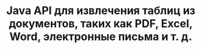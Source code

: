 ---
############################# Static ############################
layout: "auto-gen-gist"
draft: false
path: "ru/parser/java/extract/table/dotx/"
otherformats: DOC DOT DOCX DOCM DOTM TXT ODT OTT RTF PDF XHTML MHTML MD XML EPUB FB2 CHM XLS XLT XLSX XLSM XLSB XLTX XLTM ODS CSV OTS XLA XLAM PPT PPTX  PPS POT PPSX PPTM POTX PPSM ODP OTP PST OST EML EMLX MSG ONE 

############################# Head ############################
head_title: "Java API для извлечения таблиц из различных документов (Excel, Word, PDF)"
head_description: "GroupDocs.Parser Java API предоставляет полную функциональность для извлечения таблиц из документов и страниц PDF, DOCX, PPTX, EML, MSG, XLSX, CSV, ODT, RTF и EPUB."

############################# Header ############################
title: "Java API для извлечения таблиц из документов, таких как PDF, Excel, Word, электронные письма и т. д."
description: "GroupDocs.Parser Java API дает программистам возможность извлекать таблицы из таких документов, как PDF, DOCX, PPTX, EML, MSG, XLSX, CSV, ODT, RTF, EPUB и других."

######################### Download Button #######################
button:
    enable: true

############################# About ############################
about:
    enable: true
    title: "Как извлечь таблицы из популярных форматов файлов документов через Java API?"
    content: |
     Таблица представляет собой сетку ячеек, организованных в строки и столбцы, которые можно использовать для эффективного представления данных или информации читателю в визуально привлекательной форме. Таблицы играют очень важную роль в организации данных в документах и ​​имеют множество полезных преимуществ, таких как группировка информации, расположение данных в строках или столбцах, создание списков, организация компоновки целых предложений, размещение изображений в документах, выделение тенденций или закономерностей в данных и т.д. скоро. GroupDocs.Parser for Java API позволяет инженерам и разработчикам программного обеспечения создавать мощные Java-приложения для обработки различных типов документов. Его можно использовать для извлечения таблиц, текста и изображений из некоторых популярных форматов документов, таких как PDF, электронные письма, электронные книги, Word (DOC, DOCX), PowerPoint (PPT, PPTX), Excel (XLS, XLSX), электронные письма ( EML, MSG) форматы и многие другие. Java API обеспечивает поддержку нескольких важных функций, связанных с управлением таблицами в документах, таких как извлечение всех таблиц или конкретной таблицы из документа, получение таблицы со страницы определенного документа, извлечение данных из ячеек таблицы, получение общего количества строк таблицы и столбцы, получить высоту строки, распечатать данные таблицы и так далее.

############################# content ############################
steps:
    enable: true
    block:
    - title_left: "Используйте код Java для извлечения таблиц из DOTX документов "
      content_left: |
       GroupDocs.Parser Java API включает полную поддержку обработки различных типов документов и извлечения из них данных. В следующем примере кода Java показано, как программисты могут извлекать таблицы из документа DOTX, написав всего пару строк кода.

      title_right: "Извлечение таблиц из DOTX документов"
      content_right: |
        * Создайте экземпляр [Parser](https://apireference.groupdocs.com/parser/java/com.groupdocs.parser/Parser)
        * проверьте, поддерживается ли извлечение таблиц
        * Создавать раскладку столов
        * Создайте параметры для извлечения таблицы
        * Вызов метода [getTables(options)](https://apireference.groupdocs.com/parser/java/com.groupdocs.parser/Parser#getTables(com.groupdocs.parser.options.PageTableAreaOptions)) для извлечения таблиц из весь документ.
        * Перебирать строки и столбцы
        * извлечь и распечатать текст ячейки таблицы

      gisthash: "dda6d3d4866e63ae1614d86dd847fecd"
      gistfile: "tables_extraction_form_documents.cs"

    - title_left: "Как извлечь таблицы со страницы документа DOTX"
      content_left: |
       GroupDocs.Parser Java API позволяет программистам извлекать таблицы со страницы документа DOTX всего несколькими строками кода Java. Он проверит документ на наличие таблиц, а затем извлечет таблицы из определенной страницы документов. В следующем примере показано, как разработчики Java могут с легкостью выполнять извлечение таблиц внутри документа DOTX.  

      title_right: "Извлечение таблиц документа через Java"
      content_right: |
        * Создайте экземпляр [Parser](https://apireference.groupdocs.com/parser/java/com.groupdocs.parser/Parser)
        * проверьте, поддерживается ли извлечение таблиц
        * Создавать раскладку столов
        * Создать параметры для извлечения таблицы со страницы документа
        * Получить информацию о документе через [getDocumentInfo)](https://apireference.groupdocs.com/parser/java/com.groupdocs.parser/Parser#getDocumentInfo())
        * Проверить документ на наличие страниц
        * Извлечение таблиц со страницы документа
        * Вызов метода [getTables(options)](https://apireference.groupdocs.com/parser/java/com.groupdocs.parser/Parser#getTables(com.groupdocs.parser.options.PageTableAreaOptions)) для извлечения таблиц из весь документ.
        * Итерация по таблицам, строкам и столбцам
        * извлечь и распечатать текст ячейки таблицы
     
      gisthash: "2dc42054bba3abdc297c63f4534281d8"
      gistfile: "tables_extraction_form_documents_page.cs"
      
    - title_left: "Системные Требования"
      content_left: |
       GroupDocs.Parser для Java поддерживается на всех основных платформах и операционных системах. Он может создавать документы в Microsoft Word, Excel, PowerPoint, Outlook, OpenOffice и более 50 других форматах. Для получения полного руководства по системным требованиям, пожалуйста, посетите системные требования перед выполнением приведенного ниже кода. Убедитесь, что в вашей системе установлены следующие предварительные условия:
        * Операционные системы: Microsoft Windows, Linux, MacOS
        * Поддержка версий Java: J2SE 7.0 (1.7), J2SE 8.0 (1.8) или выше
        * Получите последнюю версию Java API GroupDocs.Parser из GroupDocs [репозитория](https://repository.groupdocs.com/webapp/#/artifacts/browse/tree/General/repo/com/groupdocs/groupdocs-parser)
        
      title_right: "Зачем использовать GroupDocs.Parser"
      content_right: |
        * Извлеките простой текст из любого из поддерживаемых документов.
        * Поддержка извлечения оглавления
        * Извлечение форматированного текста, метаданных, изображений, контейнеров и вложений.
        * Парсинг документов по пользовательским шаблонам.
        * Поиск текста с использованием ключевого слова или регулярного выражения.
        * Поддержка извлечения структурированного текста
        * Извлечение оглавления для некоторых поддерживаемых форматов документов.
        * Анализировать данные формы из PDF-документов.

demos:
    enable: true
      

more_formats:
    enable: true


back_to_top:
    enable: true
---
